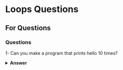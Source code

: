 # Loops Questions
## For Questions
### Questions
1- Can you make a program that prints hello 10 times?
<details><summary><b>Answer</b></summary>
for (let i = 1; i <= 10; i++) {
  console.log(`${i}: Hello`);
}
</details>
